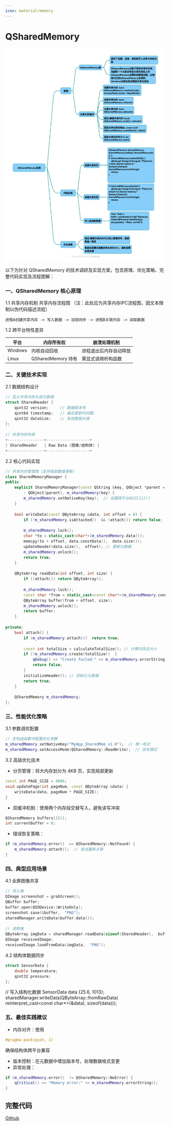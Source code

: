 ```yaml
---
icon: material/memory
---
```


# QSharedMemory

![](../../img/QSharedMemory.png)

以下为针对 QSharedMemory 的技术调研及实现方案，包含原理、优化策略、完整代码实现及流程图解：

### 一、QSharedMemory 核心原理
1.1 共享内存机制
共享内存流程图 （注：此处应为共享内存IPC流程图，因文本限制以伪代码描述流程）
~~~plaintext
进程A创建共享内存 -> 写入数据 -> 加锁同步 -> 进程B关联内存 -> 读取数据
~~~
1.2 跨平台特性差异

|平台	|内存所有权|	崩溃处理机制|
|-|-|-|
|Windows	|内核自动回收	|进程退出后内存自动释放|
|Linux	|QSharedMemory 持有|	需显式调用析构函数|
### 二、关键技术实现
2.1 数据结构设计
~~~cpp
// 定义共享内存头部元数据
struct SharedHeader {
    qint32 version;     // 数据版本号
    qint64 timestamp;   // 最后更新时间戳
    qint32 dataSize;    // 有效数据长度
};

// 共享内存布局
+----------------+-------------------+
| SharedHeader   | Raw Data (图像/结构体) |
+----------------+-------------------+
~~~
2.2 核心代码实现
~~~cpp
// 共享内存管理类（支持局部数据更新）
class SharedMemoryManager {
public:
    explicit SharedMemoryManager(const QString &key, QObject *parent = nullptr)
        : QObject(parent), m_sharedMemory(key) {
        m_sharedMemory.setNativeKey(key);  // 设置跨平台标识[11]()
    }

    bool writeData(const QByteArray &data, int offset = 0) {
        if (!m_sharedMemory.isAttached()  && !attach()) return false;
        
        m_sharedMemory.lock(); 
        char *to = static_cast<char*>(m_sharedMemory.data()); 
        memcpy(to + offset, data.constData(),  data.size()); 
        updateHeader(data.size(),  offset); // 更新元数据
        m_sharedMemory.unlock(); 
        return true;
    }

    QByteArray readData(int offset, int size) {
        if (!attach()) return QByteArray();
        
        m_sharedMemory.lock(); 
        const char *from = static_cast<const char*>(m_sharedMemory.constData()); 
        QByteArray buffer(from + offset, size);
        m_sharedMemory.unlock(); 
        return buffer;
    }

private:
    bool attach() {
        if (m_sharedMemory.attach())  return true;
        
        const int totalSize = calculateTotalSize(); // 计算内存总大小
        if (!m_sharedMemory.create(totalSize))  {
            qDebug() << "Create failed:" << m_sharedMemory.errorString(); 
            return false;
        }
        initializeHeader(); // 初始化元数据
        return true;
    }

    QSharedMemory m_sharedMemory;
};
~~~

### 三、性能优化策略
3.1 参数调优配置
~~~cpp
// 在构造函数中配置优化参数
m_sharedMemory.setNativeKey("MyApp_SharedMem_v1.0");  // 唯一标识
m_sharedMemory.setAccessMode(QSharedMemory::ReadWrite);  // 读写模式
~~~
3.2 高级优化技术
* 分页管理：将大内存划分为 4KB 页，实现局部更新
~~~cpp
const int PAGE_SIZE = 4096; 
void updatePage(int pageNum, const QByteArray &data) {
    writeData(data, pageNum * PAGE_SIZE);
}
~~~
* 双缓冲机制：使用两个内存段交替写入，避免读写冲突
~~~cpp
QSharedMemory buffers[2]();
int currentBuffer = 0;
~~~
* 错误恢复策略：
~~~cpp
if (m_sharedMemory.error()  == QSharedMemory::NotFound) {
    m_sharedMemory.attach();  // 尝试重新关联
}
~~~
### 四、典型应用场景
4.1 全屏图像共享
~~~cpp
// 写入端
QImage screenshot = grabScreen();
QBuffer buffer;
buffer.open(QIODevice::WriteOnly); 
screenshot.save(&buffer,  "PNG");
sharedManager.writeData(buffer.data()); 

// 读取端
QByteArray imgData = sharedManager.readData(sizeof(SharedHeader),  buffer.size()); 
QImage receivedImage;
receivedImage.loadFromData(imgData,  "PNG");
~~~
4.2 结构体数据同步
~~~cpp
struct SensorData {
    double temperature;
    qint32 pressure;
};
~~~
// 写入结构化数据
SensorData data {25.6, 1013};
sharedManager.writeData(QByteArray::fromRawData( 
    reinterpret_cast<const char*>(&data), sizeof(data)));
### 五、最佳实践建议
* 内存对齐：使用
~~~cpp
#pragma pack(push, 1)
~~~
确保结构体跨平台兼容
* 版本控制：在元数据中增加版本号，处理数据格式变更
* 异常处理：
~~~cpp
if (m_sharedMemory.error()  != QSharedMemory::NoError) {
    qCritical() << "Memory error:" << m_sharedMemory.errorString(); 
}
~~~

## 完整代码
[Github](https://github.com/zhengtianzuo/zhengtianzuo.github.io/tree/master/code/034-QSharedMemory)
